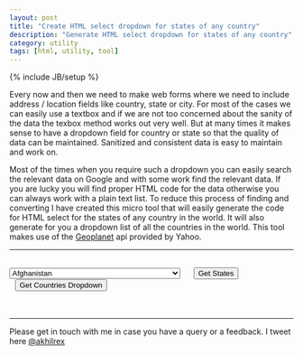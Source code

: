 ```yaml
---
layout: post
title: "Create HTML select dropdown for states of any country"
description: "Generate HTML select dropdown for states of any country"
category: utility
tags: [html, utility, tool]
---
```

{% include JB/setup %}

Every now and then we need to make web forms where we need to include address / location fields like country, state or city. For most of the cases we can easily use a textbox and if we are not too concerned about the sanity of the data the texbox method works out very well. But at many times it makes sense to have a dropdown field for country or state so that the quality of data can be maintained. Sanitized and consistent data is easy to maintain and work on. 

Most of the times when you require such a dropdown you can easily search the relevant data on Google and with some work find the relevant data. If you are lucky you will find proper HTML code for the data otherwise you can always work with a plain text list. To reduce this process of finding and converting I have created this micro tool that will easily generate the code for HTML select for the states of any country in the world. It will also generate for you a dropdown list of all the countries in the world. This tool makes use of the 
<a href="http://developer.yahoo.com/geo/geoplanet/guide/" target="_blank">Geoplanet</a> api provided by Yahoo.


<script type="text/javascript" src="https://cdnjs.cloudflare.com/ajax/libs/jquery/1.8.3/jquery.min.js" >
</script>
<script type="text/javascript" src="https://cdnjs.cloudflare.com/ajax/libs/underscore.js/1.4.3/underscore-min.js" >
</script>
<script type="text/javascript" src="/assets/files/js/states.js" >
</script>
    
<hr>
<br>    
<select id="countries">
<option value='23424739'>Afghanistan</option>
<option value='12577865'>Aland Islands</option>
<option value='23424742'>Albania</option>
<option value='23424740'>Algeria</option>
<option value='23424746'>American Samoa</option>
<option value='23424744'>Andorra</option>
<option value='23424745'>Angola</option>
<option value='23424751'>Anguilla</option>
<option value='28289409'>Antarctica</option>
<option value='23424737'>Antigua and Barbuda</option>
<option value='23424747'>Argentina</option>
<option value='23424743'>Armenia</option>
<option value='23424736'>Aruba</option>
<option value='23424748'>Australia</option>
<option value='23424750'>Austria</option>
<option value='23424741'>Azerbaijan</option>
<option value='23424753'>Bahrain</option>
<option value='23424759'>Bangladesh</option>
<option value='23424754'>Barbados</option>
<option value='23424765'>Belarus</option>
<option value='23424757'>Belgium</option>
<option value='23424760'>Belize</option>
<option value='23424764'>Benin</option>
<option value='23424756'>Bermuda</option>
<option value='23424770'>Bhutan</option>
<option value='23424762'>Bolivia</option>
<option value='23424761'>Bosnia and Herzegovina</option>
<option value='23424755'>Botswana</option>
<option value='28289410'>Bouvet Island</option>
<option value='23424768'>Brazil</option>
<option value='23424849'>British Indian Ocean Territory</option>
<option value='23424983'>British Virgin Islands</option>
<option value='23424773'>Brunei</option>
<option value='23424771'>Bulgaria</option>
<option value='23424978'>Burkina Faso</option>
<option value='23424774'>Burundi</option>
<option value='23424776'>Cambodia</option>
<option value='23424785'>Cameroon</option>
<option value='23424775'>Canada</option>
<option value='23424794'>Cape Verde</option>
<option value='56558056'>Caribbean Netherlands</option>
<option value='23424783'>Cayman Islands</option>
<option value='23424792'>Central African Republic</option>
<option value='23424782'>Chile</option>
<option value='23424781'>China</option>
<option value='23424869'>Christmas Island</option>
<option value='23424784'>Cocos (Keeling) Islands</option>
<option value='23424787'>Colombia</option>
<option value='23424786'>Comoros</option>
<option value='23424779'>Congo</option>
<option value='23424795'>Cook Islands</option>
<option value='23424791'>Costa Rica</option>
<option value='23424843'>Croatia</option>
<option value='23424793'>Cuba</option>
<option value='56558057'>Curacao</option>
<option value='26812346'>Cyprus</option>
<option value='23424810'>Czech Republic</option>
<option value='23424780'>Democratic Republic of Congo</option>
<option value='23424796'>Denmark</option>
<option value='23424928'>Disputed Territory</option>
<option value='23424797'>Djibouti</option>
<option value='23424798'>Dominica</option>
<option value='23424800'>Dominican Republic</option>
<option value='23424968'>East Timor</option>
<option value='23424801'>Ecuador</option>
<option value='23424802'>Egypt</option>
<option value='23424807'>El Salvador</option>
<option value='23424804'>Equatorial Guinea</option>
<option value='23424806'>Eritrea</option>
<option value='23424805'>Estonia</option>
<option value='23424808'>Ethiopia</option>
<option value='23424814'>Falkland Islands</option>
<option value='23424816'>Faroe Islands</option>
<option value='23424815'>Federated States of Micronesia</option>
<option value='23424813'>Fiji</option>
<option value='23424812'>Finland</option>
<option value='23424819'>France</option>
<option value='23424811'>French Guiana</option>
<option value='23424817'>French Polynesia</option>
<option value='23424822'>Gabon</option>
<option value='23424823'>Georgia</option>
<option value='23424829'>Germany</option>
<option value='23424824'>Ghana</option>
<option value='23424825'>Gibraltar</option>
<option value='23424833'>Greece</option>
<option value='23424828'>Greenland</option>
<option value='23424826'>Grenada</option>
<option value='23424831'>Guadeloupe</option>
<option value='23424832'>Guam</option>
<option value='23424834'>Guatemala</option>
<option value='23424835'>Guinea</option>
<option value='23424929'>Guinea-Bissau</option>
<option value='23424836'>Guyana</option>
<option value='23424839'>Haiti</option>
<option value='28289411'>Heard Island and McDonald Islands</option>
<option value='23424841'>Honduras</option>
<option value='24865698'>Hong Kong</option>
<option value='23424844'>Hungary</option>
<option value='23424845'>Iceland</option>
<option value='23424848'>India</option>
<option value='23424846'>Indonesia</option>
<option value='23424851'>Iran</option>
<option value='23424855'>Iraq</option>
<option value='23424998'>Iraq-Saudi Arabia Neutral Zone</option>
<option value='23424803'>Ireland</option>
<option value='23424852'>Israel</option>
<option value='23424853'>Italy</option>
<option value='23424854'>Ivory Coast</option>
<option value='23424858'>Jamaica</option>
<option value='23424856'>Japan</option>
<option value='23424860'>Jordan</option>
<option value='23424871'>Kazakhstan</option>
<option value='23424863'>Kenya</option>
<option value='23424867'>Kiribati</option>
<option value='23424870'>Kuwait</option>
<option value='23424864'>Kyrgyzstan</option>
<option value='23424872'>Laos</option>
<option value='23424874'>Latvia</option>
<option value='23424873'>Lebanon</option>
<option value='23424880'>Lesotho</option>
<option value='23424876'>Liberia</option>
<option value='23424882'>Libya</option>
<option value='23424879'>Liechtenstein</option>
<option value='23424875'>Lithuania</option>
<option value='23424881'>Luxembourg</option>
<option value='20070017'>Macau</option>
<option value='23424890'>Macedonia</option>
<option value='23424883'>Madagascar</option>
<option value='23424889'>Malawi</option>
<option value='23424901'>Malaysia</option>
<option value='23424899'>Maldives</option>
<option value='23424891'>Mali</option>
<option value='23424897'>Malta</option>
<option value='23424932'>Marshall Islands</option>
<option value='23424884'>Martinique</option>
<option value='23424896'>Mauritania</option>
<option value='23424894'>Mauritius</option>
<option value='23424886'>Mayotte</option>
<option value='23424900'>Mexico</option>
<option value='23424885'>Moldova</option>
<option value='23424892'>Monaco</option>
<option value='23424887'>Mongolia</option>
<option value='20069817'>Montenegro</option>
<option value='23424888'>Montserrat</option>
<option value='23424893'>Morocco</option>
<option value='23424902'>Mozambique</option>
<option value='23424763'>Myanmar</option>
<option value='23424987'>Namibia</option>
<option value='23424912'>Nauru</option>
<option value='23424911'>Nepal</option>
<option value='23424909'>Netherlands</option>
<option value='23424903'>New Caledonia</option>
<option value='23424916'>New Zealand</option>
<option value='23424915'>Nicaragua</option>
<option value='23424906'>Niger</option>
<option value='23424908'>Nigeria</option>
<option value='23424904'>Niue</option>
<option value='23424905'>Norfolk Island</option>
<option value='23424865'>North Korea</option>
<option value='23424788'>Northern Mariana Islands</option>
<option value='23424910'>Norway</option>
<option value='23424898'>Oman</option>
<option value='23424922'>Pakistan</option>
<option value='23424927'>Palau</option>
<option value='28289408'>Palestine</option>
<option value='23424924'>Panama</option>
<option value='23424926'>Papua New Guinea</option>
<option value='23424917'>Paraguay</option>
<option value='23424919'>Peru</option>
<option value='23424934'>Philippines</option>
<option value='23424918'>Pitcairn Islands</option>
<option value='23424923'>Poland</option>
<option value='23424925'>Portugal</option>
<option value='23424935'>Puerto Rico</option>
<option value='23424930'>Qatar</option>
<option value='23424931'>Reunion</option>
<option value='23424933'>Romania</option>
<option value='23424936'>Russia</option>
<option value='23424937'>Rwanda</option>
<option value='56042304'>Saint Barthelemy</option>
<option value='23424940'>Saint Kitts and Nevis</option>
<option value='23424981'>Saint Vincent and the Grenadines</option>
<option value='56042305'>Saint-Martin</option>
<option value='23424939'>Saint-Pierre-Et-Miquelon</option>
<option value='23424992'>Samoa</option>
<option value='23424947'>San Marino</option>
<option value='23424966'>Sao Tome E Principe</option>
<option value='23424938'>Saudi Arabia</option>
<option value='23424943'>Senegal</option>
<option value='20069818'>Serbia</option>
<option value='23424941'>Seychelles</option>
<option value='23424946'>Sierra Leone</option>
<option value='23424948'>Singapore</option>
<option value='56558058'>Sint Maarten</option>
<option value='23424877'>Slovakia</option>
<option value='23424945'>Slovenia</option>
<option value='23424766'>Solomon Islands</option>
<option value='23424949'>Somalia</option>
<option value='23424942'>South Africa</option>
<option value='23424955'>South Georgia and the South Sandwich Islands</option>
<option value='23424868'>South Korea</option>
<option value='23424950'>Spain</option>
<option value='23424921'>Spratly Islands</option>
<option value='23424778'>Sri Lanka</option>
<option value='23424944'>St Helena Ascension and Tristan da Cunha</option>
<option value='23424951'>St. Lucia</option>
<option value='23424952'>Sudan</option>
<option value='23424913'>Suriname</option>
<option value='28289413'>Svalbard and Jan Mayen</option>
<option value='23424993'>Swaziland</option>
<option value='23424954'>Sweden</option>
<option value='23424957'>Switzerland</option>
<option value='23424956'>Syria</option>
<option value='23424971'>Taiwan</option>
<option value='23424961'>Tajikistan</option>
<option value='23424973'>Tanzania</option>
<option value='23424777'>Tchad</option>
<option value='28289406'>Terres Australes Et Antarctiques Francaises</option>
<option value='23424960'>Thailand</option>
<option value='23424758'>The Bahamas</option>
<option value='23424821'>The Gambia</option>
<option value='56558055'>The Republic of South Sudan</option>
<option value='23424965'>Togo</option>
<option value='23424963'>Tokelau</option>
<option value='23424964'>Tonga</option>
<option value='23424958'>Trinidad and Tobago</option>
<option value='23424967'>Tunisia</option>
<option value='23424969'>Turkey</option>
<option value='23424972'>Turkmenistan</option>
<option value='23424962'>Turks and Caicos Islands</option>
<option value='23424970'>Tuvalu</option>
<option value='23424985'>US Virgin Islands</option>
<option value='23424974'>Uganda</option>
<option value='23424976'>Ukraine</option>
<option value='23424738'>United Arab Emirates</option>
<option value='23424975'>United Kingdom</option>
<option value='23424997'>United Nations Neutral Zone</option>
<option value='23424977'>United States</option>
<option value='28289407'>United States Minor Outlying Islands</option>
<option value='23424979'>Uruguay</option>
<option value='23424980'>Uzbekistan</option>
<option value='23424907'>Vanuatu</option>
<option value='23424986'>Vatican City</option>
<option value='23424982'>Venezuela</option>
<option value='23424984'>Vietnam</option>
<option value='23424989'>Wallis-Et-Futuna</option>
<option value='23424990'>Western Sahara</option>
<option value='23425002'>Yemen</option>
<option value='23425003'>Zambia</option>
<option value='23425004'>Zimbabwe</option>
</select>
<button id="getStates" style="margin-left:20px">Get States</button>
<button id="getCountries" style="margin-left:10px">Get Countries Dropdown</button>

<br>
<br>

<table style="width:100%;display:none" class="output">
<tr>
<td id="live" style="min-width:150px">
<span>
Sample Dropdown:
</span>
<br>
</td>
<td>
<textarea id="copy" rows="15" style="width:100%" readonly="readonly">
</textarea>
</td>
</tr>
</table>
<br>
<hr>

Please get in touch with me in case you have a query or a feedback. I tweet here [@akhilrex](http://twitter.com/akhilrex)

